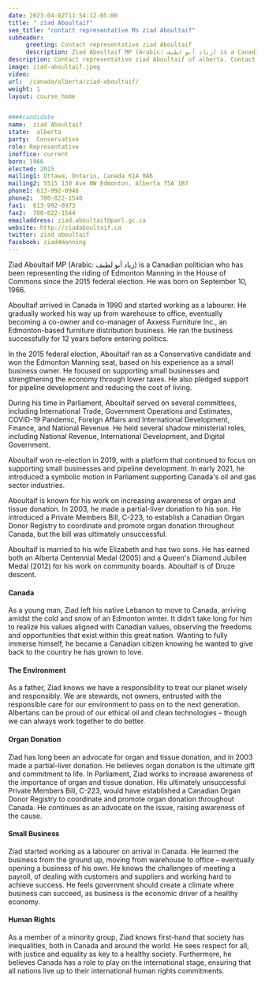 ```yaml
---
date: 2023-04-02T11:54:12-05:00
title: " ziad Aboultaif"
seo_title: "contact representative Ms ziad Aboultaif"
subheader:
     greeting: Contact representative ziad Aboultaif
     description: Ziad Aboultaif MP (Arabic: زياد أبو لطيف) is a Canadian politician who has been representing the riding of Edmonton Manning in the House of Commons since the 2015 federal election. He was born on September 10, 1966.
description: Contact representative ziad Aboultaif of alberta. Contact information for ziad Aboultaif includes email address, phone number, and mailing address.
image: ziad-aboultaif.jpeg
video:
url:  /canada/alberta/ziad-aboultaif/
weight: 1
layout: course_home


####candidate
name:  ziad Aboultaif
state:	alberta
party:	Conservative
role: Representative
inoffice: current
born: 1966
elected: 2015
mailing1: Ottawa, Ontario, Canada K1A 0A6
mailing2: 5515 130 Ave NW Edmonton, Alberta T5A 1B7
phone1:	613-992-0946
phone2:  780-822-1540
fax1:  613-992-0973
fax2:  780-822-1544
emailaddress: ziad.aboultaif@parl.gc.ca
website: http://ziadaboultaif.ca
twitter: ziad_aboultaif
facebook: ziad4manning
---
```


Ziad Aboultaif MP (Arabic: زياد أبو لطيف) is a Canadian politician who has been representing the riding of Edmonton Manning in the House of Commons since the 2015 federal election. He was born on September 10, 1966.

Aboultaif arrived in Canada in 1990 and started working as a labourer. He gradually worked his way up from warehouse to office, eventually becoming a co-owner and co-manager of Axxess Furniture Inc., an Edmonton-based furniture distribution business. He ran the business successfully for 12 years before entering politics.

In the 2015 federal election, Aboultaif ran as a Conservative candidate and won the Edmonton Manning seat, based on his experience as a small business owner. He focused on supporting small businesses and strengthening the economy through lower taxes. He also pledged support for pipeline development and reducing the cost of living.

During his time in Parliament, Aboultaif served on several committees, including International Trade, Government Operations and Estimates, COVID-19 Pandemic, Foreign Affairs and International Development, Finance, and National Revenue. He held several shadow ministerial roles, including National Revenue, International Development, and Digital Government.

Aboultaif won re-election in 2019, with a platform that continued to focus on supporting small businesses and pipeline development. In early 2021, he introduced a symbolic motion in Parliament supporting Canada's oil and gas sector industries.

Aboultaif is known for his work on increasing awareness of organ and tissue donation. In 2003, he made a partial-liver donation to his son. He introduced a Private Members Bill, C-223, to establish a Canadian Organ Donor Registry to coordinate and promote organ donation throughout Canada, but the bill was ultimately unsuccessful.

Aboultaif is married to his wife Elizabeth and has two sons. He has earned both an Alberta Centennial Medal (2005) and a Queen's Diamond Jubilee Medal (2012) for his work on community boards. Aboultaif is of Druze descent.

#### Canada
As a young man, Ziad left his native Lebanon to move to Canada, arriving amidst the cold and snow of an Edmonton winter. It didn’t take long for him to realize his values aligned with Canadian values, observing the freedoms and opportunities that exist within this great nation. Wanting to fully immerse himself, he became a Canadian citizen knowing he wanted to give back to the country he has grown to love.

#### The Environment
As a father, Ziad knows we have a responsibility to treat our planet wisely and responsibly. We are stewards, not owners, entrusted with the responsible care for our environment to pass on to the next generation. Albertans can be proud of our ethical oil and clean technologies – though we can always work together to do better.

#### Organ Donation
Ziad has long been an advocate for organ and tissue donation, and in 2003 made a partial-liver donation. He believes organ donation is the ultimate gift and commitment to life. In Parliament, Ziad works to increase awareness of the importance of organ and tissue donation. His ultimately unsuccessful Private Members Bill, C-223, would have established a Canadian Organ Donor Registry to coordinate and promote organ donation throughout Canada. He continues as an advocate on the issue, raising awareness of the cause.

#### Small Business
Ziad started working as a labourer on arrival in Canada. He learned the business from the ground up, moving from warehouse to office – eventually opening a business of his own. He knows the challenges of meeting a payroll, of dealing with customers and suppliers and working hard to achieve success. He feels government should create a climate where business can succeed, as business is the economic driver of a healthy economy.

#### Human Rights
As a member of a minority group, Ziad knows first-hand that society has inequalities, both in Canada and around the world. He sees respect for all, with justice and equality as key to a healthy society. Furthermore, he believes Canada has a role to play on the international stage, ensuring that all nations live up to their international human rights commitments.